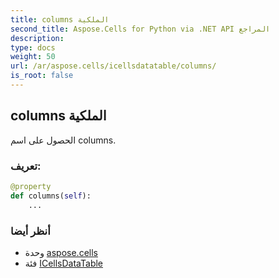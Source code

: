 ```yaml
---
title: columns الملكية
second_title: Aspose.Cells for Python via .NET API المراجع
description:
type: docs
weight: 50
url: /ar/aspose.cells/icellsdatatable/columns/
is_root: false
---
```

##  columns الملكية

الحصول على اسم columns.
###  تعريف:
```python
@property
def columns(self):
    ...
```

###  أنظر أيضا
* وحدة [aspose.cells](../../)
* فئة [ICellsDataTable](/cells/python-net/ar/aspose.cells/icellsdatatable)
